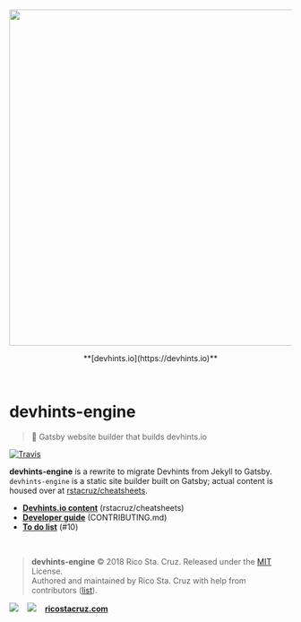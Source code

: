 <br>

<p align='center'>
<a href='https://devhints.io/'><img src='https://github.com/rstacruz/cheatsheets/raw/master/_docs/images/screenshot.png' width=600></a>
</p>

<p align='center'>
**[devhints.io](https://devhints.io)**
</p>

<br>

# devhints-engine

> :construction: Gatsby website builder that builds devhints.io

[![Travis](https://img.shields.io/travis/rstacruz/devhints-engine/master.svg)
](https://travis-ci.org/rstacruz/devhints-engine/builds 'See test builds')

**devhints-engine** is a rewrite to migrate Devhints from Jekyll to Gatsby. `devhints-engine` is a static site builder built on Gatsby; actual content is housed over at [rstacruz/cheatsheets](https://github.com/rstacruz/cheatsheets).

* **[Devhints.io content](https://github.com/rstacruz/cheatsheets)** (rstacruz/cheatsheets)
* **[Developer guide](CONTRIBUTING.md)** (CONTRIBUTING.md)
* **[To do list](https://github.com/rstacruz/devhints-engine/issues/10)** (#10)

<br>

> **devhints-engine** © 2018 Rico Sta. Cruz. Released under the [MIT] License.<br>
> Authored and maintained by Rico Sta. Cruz with help from contributors ([list][contributors]).

[![](https://img.shields.io/github/followers/rstacruz.svg?style=social&label=@rstacruz)](https://github.com/rstacruz)
&nbsp;&nbsp;
[![](https://img.shields.io/twitter/follow/rstacruz.svg?style=social&label=@rstacruz)](https://twitter.com/rstacruz)
&nbsp;&nbsp;
**[ricostacruz.com](http://ricostacruz.com)**

[mit]: http://mit-license.org/
[contributors]: http://github.com/rstacruz/devhints-engine/contributors
